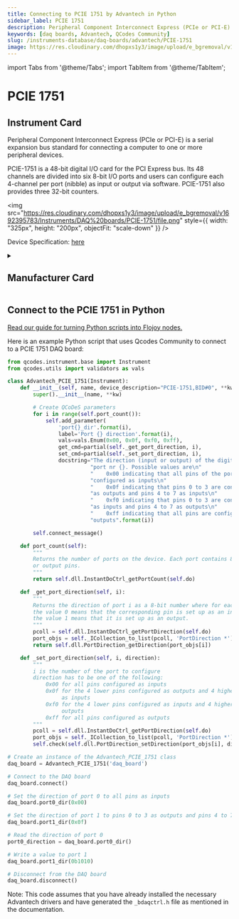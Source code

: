 ```yaml
---
title: Connecting to PCIE 1751 by Advantech in Python
sidebar_label: PCIE 1751
description: Peripheral Component Interconnect Express (PCIe or PCI-E) is a serial expansion bus standard for connecting a computer to one or more peripheral devices.PCIE-1751 is a 48-bit digital I/O card for the PCI Express bus. Its 48 channels are divided into six 8-bit I/O ports and users can configure each 4-channel per port (nibble) as input or output via software. PCIE-1751 also provides three 32-bit counters.
keywords: [daq boards, Advantech, QCodes Community]
slug: /instruments-database/daq-boards/advantech/PCIE-1751
image: https://res.cloudinary.com/dhopxs1y3/image/upload/e_bgremoval/v1692395783/Instruments/DAQ%20boards/PCIE-1751/file.png
---
```


import Tabs from '@theme/Tabs';
import TabItem from '@theme/TabItem';

# PCIE 1751

## Instrument Card

<div className="flex">

<div>

Peripheral Component Interconnect Express (PCIe or PCI-E) is a serial expansion bus standard for connecting a computer to one or more peripheral devices.

PCIE-1751 is a 48-bit digital I/O card for the PCI Express bus. Its 48 channels are divided into six 8-bit I/O ports and users can configure each 4-channel per port (nibble) as input or output via software. PCIE-1751 also provides three 32-bit counters.

</div>

<img src="https://res.cloudinary.com/dhopxs1y3/image/upload/e_bgremoval/v1692395783/Instruments/DAQ%20boards/PCIE-1751/file.png" style={{ width: "325px", height: "200px", objectFit: "scale-down" }} />

</div>

<div className="flex text-center">

<p>Device Specification: <a target="\_blank" href="https://www.messcomp.com/manual/42531113.pdf">here</a></p>

</div>

<details style={{ marginTop: "15px"}}>
<summary><h2>Manufacturer Card</h2></summary>

<img src="https://res.cloudinary.com/dhopxs1y3/image/upload/v1692142874/Instruments/Vendor%20Logos/Advantech.png" style={{ width: "100%", height: "170px",objectFit: "scale-down" }} />

Advantech is a leader in providing trusted innovative embedded and automation products and solutions.

<ul>
  <li>Headquarters: Taiwan</li>
  <li>Yearly Revenue (millions, USD): 2313.0</li>
  <li>Vendor Website: <a href="https://www.advantech.com/en">here</a></li>
</ul>
</details>

## Connect to the PCIE 1751 in Python

[Read our guide for turning Python scripts into Flojoy nodes.](https://docs.flojoy.ai/custom-nodes/creating-custom-node/)
<Tabs>
<TabItem value="QCodes Community" label="QCodes Community">

Here is an example Python script that uses Qcodes Community to connect to a PCIE 1751 DAQ board:

```python
from qcodes.instrument.base import Instrument
from qcodes.utils import validators as vals

class Advantech_PCIE_1751(Instrument):
    def __init__(self, name, device_description="PCIE-1751,BID#0", **kw):
        super().__init__(name, **kw)

        # Create QCoDeS parameters
        for i in range(self.port_count()):
            self.add_parameter(
                'port{}_dir'.format(i),
                label='Port {} direction'.format(i),
                vals=vals.Enum(0x00, 0x0f, 0xf0, 0xff),
                get_cmd=partial(self._get_port_direction, i),
                set_cmd=partial(self._set_port_direction, i),
                docstring="The direction (input or output) of the digital i/o "
                          "port nr {}. Possible values are\n"
                          "    0x00 indicating that all pins of the port are "
                          "configured as inputs\n"
                          "    0x0f indicating that pins 0 to 3 are configured "
                          "as outputs and pins 4 to 7 as inputs\n"
                          "    0xf0 indicating that pins 0 to 3 are configured "
                          "as inputs and pins 4 to 7 as outputs\n"
                          "    0xff indicating that all pins are configured as "
                          "outputs".format(i))

        self.connect_message()

    def port_count(self):
        """
        Returns the number of ports on the device. Each port contains 8 input
        or output pins.
        """
        return self.dll.InstantDoCtrl_getPortCount(self.do)

    def _get_port_direction(self, i):
        """
        Returns the direction of port i as a 8-bit number where for each bit,
        the value 0 means that the corresponding pin is set up as an input and
        the value 1 means that it is set up as an output.
        """
        pcoll = self.dll.InstantDoCtrl_getPortDirection(self.do)
        port_objs = self._ICollection_to_list(pcoll, 'PortDirection *')
        return self.dll.PortDirection_getDirection(port_objs[i])

    def _set_port_direction(self, i, direction):
        """
        i is the number of the port to configure
        direction has to be one of the following:
            0x00 for all pins configured as inputs
            0x0f for the 4 lower pins configured as outputs and 4 higher pins
                 as inputs
            0xf0 for the 4 lower pins configured as inputs and 4 higher pins as
                 outputs
            0xff for all pins configured as outputs
        """
        pcoll = self.dll.InstantDoCtrl_getPortDirection(self.do)
        port_objs = self._ICollection_to_list(pcoll, 'PortDirection *')
        self.check(self.dll.PortDirection_setDirection(port_objs[i], direction))

# Create an instance of the Advantech_PCIE_1751 class
daq_board = Advantech_PCIE_1751('daq_board')

# Connect to the DAQ board
daq_board.connect()

# Set the direction of port 0 to all pins as inputs
daq_board.port0_dir(0x00)

# Set the direction of port 1 to pins 0 to 3 as outputs and pins 4 to 7 as inputs
daq_board.port1_dir(0x0f)

# Read the direction of port 0
port0_direction = daq_board.port0_dir()

# Write a value to port 1
daq_board.port1_dir(0b1010)

# Disconnect from the DAQ board
daq_board.disconnect()
```

Note: This code assumes that you have already installed the necessary Advantech drivers and have generated the `_bdaqctrl.h` file as mentioned in the documentation.

</TabItem>
</Tabs>
